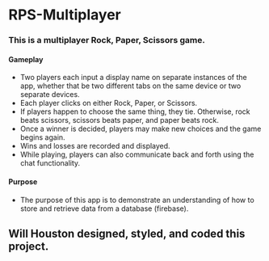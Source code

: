 # RPS-Multiplayer
### This is a multiplayer Rock, Paper, Scissors game.
#### Gameplay
* Two players each input a display name on separate instances of the app, whether that be two different tabs on the same device or two separate devices.
* Each player clicks on either Rock, Paper, or Scissors.
* If players happen to choose the same thing, they tie.  Otherwise, rock beats scissors, scissors beats paper, and paper beats rock.
* Once a winner is decided, players may make new choices and the game begins again.
* Wins and losses are recorded and displayed.
* While playing, players can also communicate back and forth using the chat functionality.
#### Purpose
* The purpose of this app is to demonstrate an understanding of how to store and retrieve data from a database (firebase).
## Will Houston designed, styled, and coded this project.